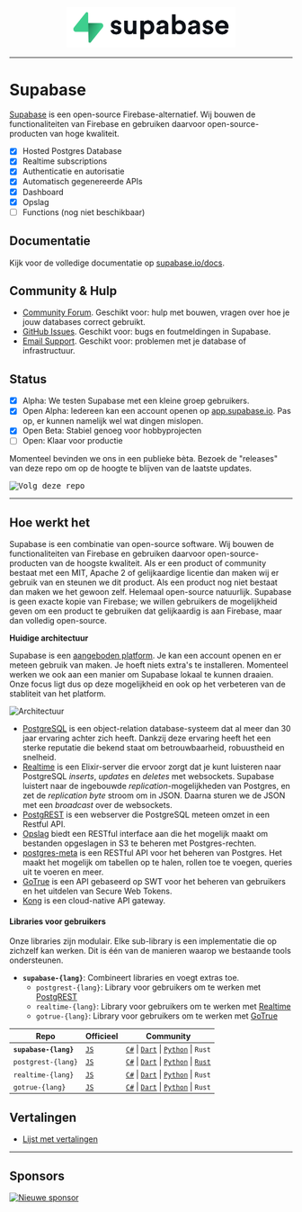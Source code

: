 <p align="center">
  <img width="300" src="https://raw.githubusercontent.com/supabase/supabase/master/web/static/supabase-light-rounded-corner-background.svg"/>
</p>

---

# Supabase

[Supabase](https://supabase.io) is een open-source Firebase-alternatief. Wij bouwen de functionaliteiten van Firebase en gebruiken daarvoor open-source-producten van hoge kwaliteit.

- [x] Hosted Postgres Database
- [x] Realtime subscriptions
- [x] Authenticatie en autorisatie
- [x] Automatisch gegenereerde APIs
- [x] Dashboard
- [x] Opslag
- [ ] Functions (nog niet beschikbaar)

## Documentatie

Kijk voor de volledige documentatie op [supabase.io/docs](https://supabase.io/docs).

## Community & Hulp

- [Community Forum](https://github.com/supabase/supabase/discussions). Geschikt voor: hulp met bouwen, vragen over hoe je jouw databases correct gebruikt.
- [GitHub Issues](https://github.com/supabase/supabase/issues). Geschikt voor: bugs en foutmeldingen in Supabase.
- [Email Support](https://supabase.io/docs/support#business-support). Geschikt voor: problemen met je database of infrastructuur.

## Status

- [x] Alpha: We testen Supabase met een kleine groep gebruikers.
- [x] Open Alpha: Iedereen kan een account openen op [app.supabase.io](https://app.supabase.io). Pas op, er kunnen namelijk wel wat dingen mislopen.
- [x] Open Beta: Stabiel genoeg voor hobbyprojecten
- [ ] Open: Klaar voor productie

Momenteel bevinden we ons in een publieke bèta. Bezoek de "releases" van deze repo om op de hoogte te blijven van de laatste updates.

<kbd><img src="https://gitcdn.link/repo/supabase/supabase/master/web/static/watch-repo.gif" alt="Volg deze repo"/></kbd>

---

## Hoe werkt het

Supabase is een combinatie van open-source software. Wij bouwen de functionaliteiten van Firebase en gebruiken daarvoor open-source-producten van de hoogste kwaliteit. Als er een product of community bestaat met een MIT, Apache 2 of gelijkaardige licentie dan maken wij er gebruik van en steunen we dit product. Als een product nog niet bestaat dan maken we het gewoon zelf. Helemaal open-source natuurlijk. Supabase is geen exacte kopie van Firebase; we willen gebruikers de mogelijkheid geven om een product te gebruiken dat gelijkaardig is aan Firebase, maar dan volledig open-source.

**Huidige architectuur**

Supabase is een [aangeboden platform](https://app.supabase.io). Je kan een account openen en er meteen gebruik van maken. Je hoeft niets extra's te installeren. Momenteel werken we ook aan een manier om Supabase lokaal te kunnen draaien. Onze focus ligt dus op deze mogelijkheid en ook op het verbeteren van de stabliteit van het platform.

![Architectuur](https://supabase.io/assets/images/supabase-architecture-9050a7317e9ec7efb7807f5194122e48.png)

- [PostgreSQL](https://www.postgresql.org/) is een object-relation database-systeem dat al meer dan 30 jaar ervaring achter zich heeft. Dankzij deze ervaring heeft het een sterke reputatie die bekend staat om betrouwbaarheid, robuustheid en snelheid.
- [Realtime](https://github.com/supabase/realtime) is een Elixir-server die ervoor zorgt dat je kunt luisteren naar PostgreSQL _inserts_, _updates_ en _deletes_ met websockets. Supabase luistert naar de ingebouwde _replication_-mogelijkheden van Postgres, en zet de _replication byte_ stroom om in JSON. Daarna sturen we de JSON met een _broadcast_ over de websockets.
- [PostgREST](http://postgrest.org/) is een webserver die PostgreSQL meteen omzet in een Restful API.
- [Opslag](https://github.com/supabase/storage-api) biedt een RESTful interface aan die het mogelijk maakt om bestanden opgeslagen in S3 te beheren met Postgres-rechten.
- [postgres-meta](https://github.com/supabase/postgres-meta) is een RESTful API voor het beheren van Postgres. Het maakt het mogelijk om tabellen op te halen, rollen toe te voegen, queries uit te voeren en meer.
- [GoTrue](https://github.com/netlify/gotrue) is een API gebaseerd op SWT voor het beheren van gebruikers en het uitdelen van Secure Web Tokens.
- [Kong](https://github.com/Kong/kong) is een cloud-native API gateway.

#### Libraries voor gebruikers

Onze libraries zijn modulair. Elke sub-library is een implementatie die op zichzelf kan werken. Dit is één van de manieren waarop we bestaande tools ondersteunen.

- **`supabase-{lang}`**: Combineert libraries en voegt extras toe.
  - `postgrest-{lang}`: Library voor gebruikers om te werken met [PostgREST](https://github.com/postgrest/postgrest)
  - `realtime-{lang}`: Library voor gebruikers om te werken met [Realtime](https://github.com/supabase/realtime)
  - `gotrue-{lang}`: Library voor gebruikers om te werken met [GoTrue](https://github.com/netlify/gotrue)

| Repo                  | Officieel                                        | Community                                                                                                                                                                                                                  |
| --------------------- | ------------------------------------------------ | -------------------------------------------------------------------------------------------------------------------------------------------------------------------------------------------------------------------------- |
| **`supabase-{lang}`** | [`JS`](https://github.com/supabase/supabase-js)  | [`C#`](https://github.com/supabase/supabase-csharp) \| [`Dart`](https://github.com/supabase/supabase-dart) \| [`Python`](https://github.com/supabase/supabase-py) \| `Rust`                                                |
| `postgrest-{lang}`    | [`JS`](https://github.com/supabase/postgrest-js) | [`C#`](https://github.com/supabase/postgrest-csharp) \| [`Dart`](https://github.com/supabase/postgrest-dart) \| [`Python`](https://github.com/supabase/postgrest-py) \| [`Rust`](https://github.com/supabase/postgrest-rs) |
| `realtime-{lang}`     | [`JS`](https://github.com/supabase/realtime-js)  | [`C#`](https://github.com/supabase/realtime-csharp) \| [`Dart`](https://github.com/supabase/realtime-dart) \| [`Python`](https://github.com/supabase/realtime-py) \| `Rust`                                                |
| `gotrue-{lang}`       | [`JS`](https://github.com/supabase/gotrue-js)    | [`C#`](https://github.com/supabase/gotrue-csharp) \| [`Dart`](https://github.com/supabase/gotrue-dart) \| [`Python`](https://github.com/supabase/gotrue-py) \| `Rust`                                                      |

## Vertalingen

- [Lijst met vertalingen](/i18n/languages.md)

---

## Sponsors

[![Nieuwe sponsor](https://user-images.githubusercontent.com/10214025/90518111-e74bbb00-e198-11ea-8f88-c9e3c1aa4b5b.png)](https://github.com/sponsors/supabase)
